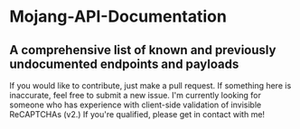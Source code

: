 # Mojang-API-Documentation
## A comprehensive list of known and previously undocumented endpoints and payloads

If you would like to contribute, just make a pull request. If something here is inaccurate, feel free to submit a new issue.
I'm currently looking for someone who has experience with client-side validation of invisible ReCAPTCHAs (v2.)  If you're qualified, please get in contact with me!
